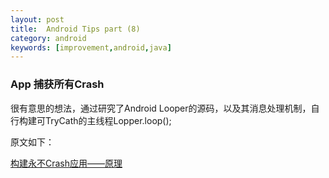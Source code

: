 ```yaml
---
layout: post
title:  Android Tips part (8)
category: android
keywords: [improvement,android,java]
---
```


###  App 捕获所有Crash

很有意思的想法，通过研究了Android Looper的源码，以及其消息处理机制，自行构建可TryCath的主线程Lopper.loop();

原文如下：

[构建永不Crash应用——原理](https://github.com/android-notes/Cockroach/blob/master/%E5%8E%9F%E7%90%86%E5%88%86%E6%9E%90.md)
